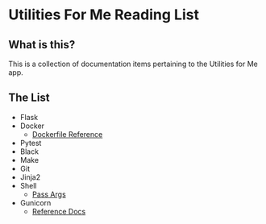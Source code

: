 # Utilities For Me Reading List

## What is this?

This is a collection of documentation items pertaining to the Utilities for Me app.

## The List

- Flask
- Docker
    - [Dockerfile Reference](https://docs.docker.com/engine/reference/builder/)
- Pytest
- Black
- Make
- Git
- Jinja2
- Shell
    - [Pass Args](https://www.lifewire.com/pass-arguments-to-bash-script-2200571)
- Gunicorn
    - [Reference Docs](https://docs.gunicorn.org/en/latest/install.html)
